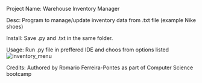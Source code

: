 Project Name:
  Warehouse Inventory Manager

Desc:
  Program to manage/update inventory data from .txt file (example Nike shoes)

Install:
  Save .py and .txt in the same folder.

Usage:
  Run .py file in preffered IDE and choos from options listed
![inventory_menu](https://github.com/user-attachments/assets/7e00f774-7b74-47ff-bdfd-b3c669bacddb)

Credits:
  Authored by Romario Ferreira-Pontes as part of Computer Science bootcamp
